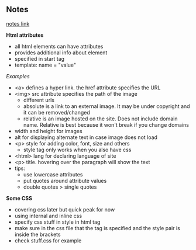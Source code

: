 ## Notes
[notes link](https://www.w3schools.com/html/html_attributes.asp)

**Html attributes**
- all html elements can have attributes
- provides additional info about element
- specified in start tag
- template: name = "value"

*Examples*
- \<a> defines a hyper link. the href attribute specifies the URL
- \<img> src attribute specifies the path of the image
    - different urls
    - absolute is a link to an external image. It may be under copyright and it can be removed/changed
    - relative is an image hosted on the site. Does not include domain name. Relative is best because it won't break if you change domains
- width and height for images
- alt for displaying alternate text in case image does not load
- \<p> style for adding color, font, size and others
    - style tag only works when you also have css
- \<html> lang for declaring language of site
- \<p> title. hovering over the paragraph will show the text
- tips:
    - use lowercase attributes
    - put quotes around attribute values
    - double quotes > single quotes

**Some CSS**
- covering css later but quick peak for now
- using internal and inline css
- specify css stuff in style in html tag
- make sure in the css file that the tag is specified and the style pair is inside the brackets
- check stuff.css for example
